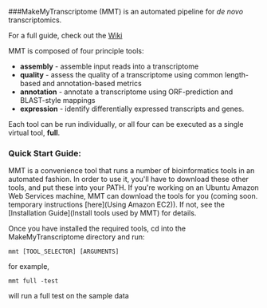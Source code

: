 ###MakeMyTranscriptome (MMT) is an automated pipeline for *de novo* transcriptomics.

For a full guide, check out the [Wiki](http://github.com/bluegenes/makeMyTranscriptome/wiki)



MMT is composed of four principle tools: 
- **assembly** - assemble input reads into a transcriptome
- **quality** - assess the quality of a transcriptome using common length-based and annotation-based metrics
- **annotation** - annotate a transcriptome using ORF-prediction and BLAST-style mappings
- **expression**  - identify differentially expressed transcripts and genes. 

Each tool can be run individually, or all four can be executed as a single virtual tool, **full**.


### Quick Start Guide:

MMT is a convenience tool that runs a number of bioinformatics tools in an automated fashion. In order to use it, you'll have to download these other tools, and put these into your PATH. If you're working on an Ubuntu Amazon Web Services machine, MMT can download the tools for you (coming soon. temporary instructions [here](Using Amazon EC2)). If not, see the [Installation Guide](Install tools used by MMT) for details.

Once you have installed the required tools, cd into the MakeMyTranscriptome directory and run:
```
mmt [TOOL_SELECTOR] [ARGUMENTS]  
``` 
for example,
```
mmt full -test
```
will run a full test on the sample data
